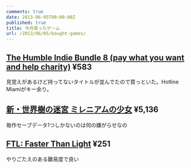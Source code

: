 ```yaml
---
comments: true
date: 2013-06-05T00:00:00Z
published: true
title: 今月買ったゲーム
url: /2013/06/05/bought-games/
---
```


## [The Humble Indie Bundle 8 (pay what you want and help charity)](https://www.humblebundle.com/) ¥583
見覚えがあるけど持ってないタイトルが並んでたので買っといた。Hotline Miamiがキー余り。

## [新・世界樹の迷宮 ミレニアムの少女](http://ssq.atlusnet.jp/) ¥5,136
毎作セーブデータ1つしかないのは何の嫌がらせなの

## [FTL: Faster Than Light](http://www.ftlgame.com/) ¥251
やりごたえのある難易度で良い
